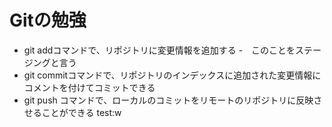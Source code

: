 # Gitの勉強
- git addコマンドで、リポジトリに変更情報を追加する
	-　このことをステージングと言う
- git commitコマンドで、リポジトリのインデックスに追加された変更情報にコメントを付けてコミットできる
- git push コマンドで、ローカルのコミットをリモートのリポジトリに反映させることができる
test:w
